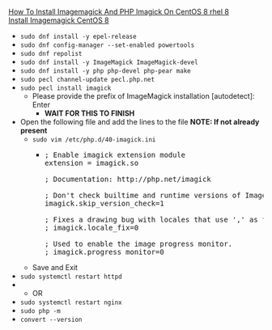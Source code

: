 [How To Install Imagemagick And PHP Imagick On CentOS 8 rhel 8](https://www.itzgeek.com/post/how-to-install-imagemagick-and-php-imagick-on-centos-8-rhel-8/)<br />
[Install Imagemagick CentOS 8](https://idroot.us/install-imagemagick-centos-8/)

* `sudo dnf install -y epel-release`
* `sudo dnf config-manager --set-enabled powertools`
* `sudo dnf repolist`
* `sudo dnf install -y ImageMagick ImageMagick-devel`
* `sudo dnf install -y php php-devel php-pear make`
* `sudo pecl channel-update pecl.php.net`
* `sudo pecl install imagick`
  * Please provide the prefix of ImageMagick installation [autodetect]: Enter
    * **WAIT FOR THIS TO FINISH**
* Open the following file and add the lines to the file **NOTE: If not already present**
  * `sudo vim /etc/php.d/40-imagick.ini`
    * <pre>
      ; Enable imagick extension module
      extension = imagick.so

      ; Documentation: http://php.net/imagick

      ; Don't check builtime and runtime versions of ImageMagick
      imagick.skip_version_check=1

      ; Fixes a drawing bug with locales that use ',' as float separators.
      ; imagick.locale_fix=0

      ; Used to enable the image progress monitor.
      ; imagick.progress_monitor=0
      </pre>
  * Save and Exit
* `sudo systemctl restart httpd`
* * OR
* `sudo systemctl restart nginx`
* `sudo php -m`
* `convert --version`
